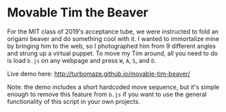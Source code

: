 Movable Tim the Beaver
==================

For the MIT class of 2019's acceptance tube, we were instructed to fold an origami beaver and do something cool with it. I wanted to immortalize mine by bringing him to the web, so I photographed him from 9 different angles and strung up a virtual puppet. To move my Tim around, all you need to do is load `b.js` on any webpage and press `W`, `A`, `S`, and `D`.

Live demo here: http://turbomaze.github.io/movable-tim-beaver/

Note: the demo includes a short hardcoded move sequence, but it's simple enough to remove this feature from `b.js` if you want to use the general functionality of this script in your own projects.